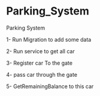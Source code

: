 # Parking_System
Parking System

1- Run Migration to add some data

2- Run service to get all car

3- Register car To the gate

4- pass car through the gate 

5- GetRemainingBalance to this car 

